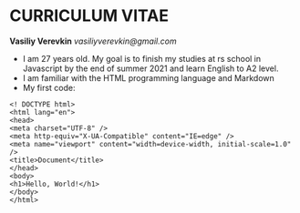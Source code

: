 # CURRICULUM VITAE
 **Vasiliy Verevkin** _vasiliyverevkin@gmail.com_
* I am 27 years old. My goal is to finish my studies at rs school in Javascript by the end of summer 2021 and learn English to A2 level.
* I am familiar with the HTML programming language and Markdown
* My first code: 

```
<! DOCTYPE html>
<html lang="en">
<head>
<meta charset="UTF-8" />
<meta http-equiv="X-UA-Compatible" content="IE=edge" />
<meta name="viewport" content="width=device-width, initial-scale=1.0" />
<title>Document</title>
</head>
<body>
<h1>Hello, World!</h1>
</body>
</html>
```
